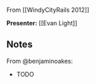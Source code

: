 From [[WindyCityRails 2012]]

**Presenter:** [[Evan Light]]

## Notes

From @benjaminoakes:

* TODO
